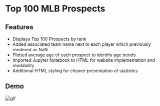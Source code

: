 # Top 100 MLB Prospects

## Features
* Displays Top 100 Prospects by rank
* Added associated team name next to each player which previously rendered as NaN
* Plotted average age of each prospect to identify age trends
* Imported Jupyter Notebook to HTML for website implementation and readability
* Additional HTML styling for cleaner presentation of statistics

## Demo
![gif](/demo/top100.gif)
